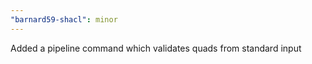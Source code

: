 ```yaml
---
"barnard59-shacl": minor
---
```


Added a pipeline command which validates quads from standard input
